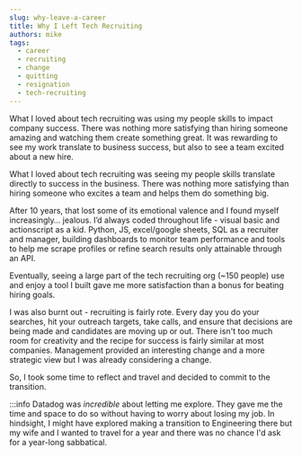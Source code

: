 ```yaml
---
slug: why-leave-a-career
title: Why I Left Tech Recruiting
authors: mike
tags: 
  - career
  - recruiting
  - change
  - quitting
  - resignation
  - tech-recruiting
---
```


What I loved about tech recruiting was using my people skills to impact company success. There was nothing more satisfying than hiring someone amazing and watching them create something great. It was rewarding to see my work translate to business success, but also to see a team excited about a new hire.

<!-- truncate -->

What I loved about tech recruiting was seeing my people skills translate directly to success in the business. There was nothing more satisfying than hiring someone who excites a team and helps them do something big. 

After 10 years, that lost some of its emotional valence and I found myself increasingly… jealous. I’d always coded throughout life - visual basic and actionscript as a kid. Python, JS, excel/google sheets, SQL as a recruiter and manager, building dashboards to monitor team performance and tools to help me scrape profiles or refine search results only attainable through an API.

Eventually, seeing a large part of the tech recruiting org (~150 people) use and enjoy a tool I built gave me more satisfaction than a bonus for beating hiring goals. 

I was also burnt out - recruiting is fairly rote. Every day you do your searches, hit your outreach targets, take calls, and ensure that decisions are being made and candidates are moving up or out. There isn't too much room for creativity and the recipe for success is fairly similar at most companies. Management provided an interesting change and a more strategic view but I was already considering a change. 

So, I took some time to reflect and travel and decided to commit to the transition. 

:::info
Datadog was *incredible* about letting me explore. They gave me the time and space to do so without having to worry about losing my job. In hindsight, I might have explored making a transition to Engineering there but my wife and I wanted to travel for a year and there was no chance I'd ask for a year-long sabbatical.
